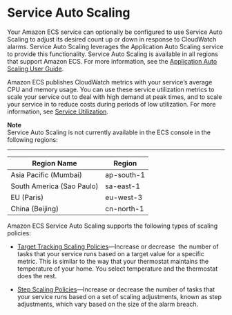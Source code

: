# Service Auto Scaling<a name="service-auto-scaling"></a>

Your Amazon ECS service can optionally be configured to use Service Auto Scaling to adjust its desired count up or down in response to CloudWatch alarms\. Service Auto Scaling leverages the Application Auto Scaling service to provide this functionality\. Service Auto Scaling is available in all regions that support Amazon ECS\. For more information, see the [Application Auto Scaling User Guide](http://docs.aws.amazon.com/autoscaling/application/userguide/what-is-application-auto-scaling.html)\.

Amazon ECS publishes CloudWatch metrics with your service’s average CPU and memory usage\. You can use these service utilization metrics to scale your service out to deal with high demand at peak times, and to scale your service in to reduce costs during periods of low utilization\. For more information, see [Service Utilization](cloudwatch-metrics.md#service_utilization)\.

**Note**  
Service Auto Scaling is not currently available in the ECS console in the following regions:  


****  

| Region Name | Region | 
| --- | --- | 
| Asia Pacific \(Mumbai\) | ap\-south\-1 | 
| South America \(Sao Paulo\) | sa\-east\-1 | 
| EU \(Paris\) | eu\-west\-3 | 
| China \(Beijing\) | cn\-north\-1 | 

Amazon ECS Service Auto Scaling supports the following types of scaling policies:

+ [Target Tracking Scaling Policies](service-autoscaling-targettracking.md)—Increase or decrease  the number of tasks that your service runs based on a target value for a specific metric\. This is similar to the way that your thermostat maintains the temperature of your home\. You select temperature and the thermostat does the rest\.

+ [Step Scaling Policies](service-autoscaling-stepscaling.md)—Increase or decrease the number of tasks that your service runs based on a set of scaling adjustments, known as step adjustments, which vary based on the size of the alarm breach\.